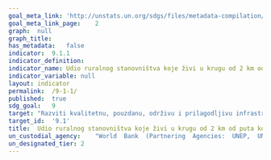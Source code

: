 ```yaml
---	
goal_meta_link:	'http://unstats.un.org/sdgs/files/metadata-compilation/Metadata-Goal-9.pdf'
goal_meta_link_page:	2
graph:	null
graph_title:	
has_metadata:	false
indicator:	9.1.1
indicator_definition:	
indicator_name:	Udio ruralnog stanovništva koje živi u krugu od 2 km od puta koji je funkcionalan tijekom cijele godine
indicator_variable:	null
layout:	indicator
permalink:	/9-1-1/
published:	true  
sdg_goal:	9
target:	"Razviti kvalitetnu, pouzdanu, održivu i prilagodljivu infrastrukturu, uključujući regionalnu i prekograničnu infrastrukturu, s ciljem potpore gospodarskom razvoju i dobrobiti ljudi s naglaskom na cijenom pristupačan i pravičan pristup za sve"
target_id:	'9.1'
title:	Udio ruralnog stanovništva koje živi u krugu od 2 km od puta koji je funkcionalan tijekom cijele godine
un_custodial_agency:	"World  Bank  (Partnering  Agencies:  UNEP,  UNECE)"
un_designated_tier:	2
---	
```

